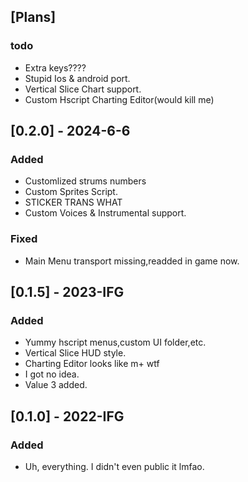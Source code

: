 ## [Plans]
### todo
- Extra keys????
- Stupid Ios & android port.
- Vertical Slice Chart support.
- Custom Hscript Charting Editor(would kill me)

## [0.2.0] - 2024-6-6
### Added
- Customlized strums numbers
- Custom Sprites Script.
- STICKER TRANS WHAT
- Custom Voices & Instrumental support.
### Fixed
- Main Menu transport missing,readded in game now.


## [0.1.5] - 2023-IFG
### Added
- Yummy hscript menus,custom UI folder,etc.
- Vertical Slice HUD style.
- Charting Editor looks like m+ wtf
- I got no idea.
- Value 3 added.

## [0.1.0] - 2022-IFG
### Added
- Uh, everything. I didn't even public it lmfao.
